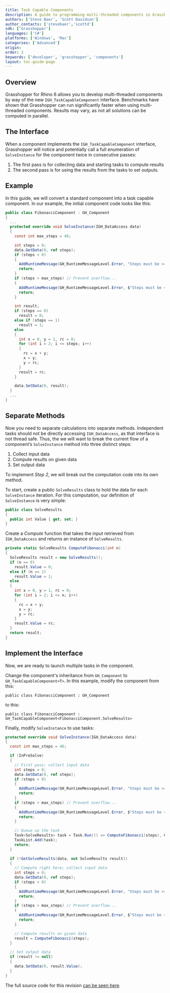 ```yaml
---
title: Task Capable Components
description: A guide to programming multi-threaded components in Grasshopper
authors: ['Steve Baer', 'Scott Davidson']
author_contacts: ['stevebaer','scottd']
sdk: ['Grasshopper']
languages: ['C#']
platforms: ['Windows', 'Mac']
categories: ['Advanced']
origin:
order: 2
keywords: ['developer', 'grasshopper', 'components']
layout: toc-guide-page
---
```


## Overview

Grasshopper for Rhino 6 allows you to develop multi-threaded components by way of the new `IGH_TaskCapableComponent` interface. Benchmarks have shown that Grasshopper can run significantly faster when using multi-threaded components.  Results may vary, as not all solutions can be computed in parallel.

## The Interface

When a component implements the `IGH_TaskCapableComponent` interface, Grasshopper will notice and potentially call a full enumeration of `SolveInstance` for the component twice in consecutive passes:

1. The first pass is for collecting data and starting tasks to compute results
1. The second pass is for using the results from the tasks to set outputs.

## Example

In this guide, we will convert a standard component into a task capable component.  In our example, the initial component code looks like this:

```cs
public class FibonacciComponent : GH_Component
{
  ...
  protected override void SolveInstance(IGH_DataAccess data)
  {
    const int max_steps = 46;

    int steps = 0;
    data.GetData(0, ref steps);
    if (steps < 0)
    {
      AddRuntimeMessage(GH_RuntimeMessageLevel.Error, "Steps must be >= 0.");
      return;
    }
    if (steps > max_steps) // Prevent overflow...
    {
      AddRuntimeMessage(GH_RuntimeMessageLevel.Error, $"Steps must be <= {max_steps}.");
      return;
    }

    int result;
    if (steps == 0)
      result = 0;
    else if (steps == 1)
      result = 1;
    else
    {
      int x = 0, y = 1, rc = 0;
      for (int i = 2; i <= steps; i++)
      {
        rc = x + y;
        x = y;
        y = rc;
      }
      result = rc;
    }

    data.SetData(0, result);
  }
  ...  
}
```

## Separate Methods

Now you need to separate calculations into separate methods.  Independent tasks should not be directly accessing `IGH_DataAccess`, as that interface is not thread safe. Thus, the we will want to break the current flow of a component’s `SolveInstance` method into three distinct steps:

1. Collect input data
1. Compute results on given data
1. Set output data

To implement *Step 2*, we will break out the computation code into its own method.

To start, create a public `SolveResults` class to hold the data for each `SolveInstance` iteration. For this computation, our definition of `SolveInstance` is very simple:

```cs
public class SolveResults
{
  public int Value { get; set; }
}
```

Create a *Compute* function that takes the input retrieved from `IGH_DataAccess` and returns an instance of `SolveResults`.

```cs
private static SolveResults ComputeFibonacci(int n)
{
  SolveResults result = new SolveResults();
  if (n == 0)
    result.Value = 0;
  else if (n == 1)
    result.Value = 1;
  else
  {
    int x = 0, y = 1, rc = 0;
    for (int i = 2; i <= n; i++)
    {
      rc = x + y;
      x = y;
      y = rc;
    }
    result.Value = rc;
  }
  return result;
}
```

## Implement the Interface

Now, we are ready to launch multiple tasks in the component.

Change the component's inheritance from `GH_Component` to `GH_TaskCapableComponent<T>`. In this example, modify the component from this:

`public class FibonacciComponent : GH_Component`

to this:

`public class FibonacciComponent : GH_TaskCapableComponent<FibonacciComponent.SolveResults>`

Finally, modify `SolveInstance` to use tasks:

```cs
protected override void SolveInstance(IGH_DataAccess data)
{
  const int max_steps = 46;

  if (InPreSolve)
  {
    // First pass; collect input data
    int steps = 0;
    data.GetData(0, ref steps);
    if (steps < 0)
    {
      AddRuntimeMessage(GH_RuntimeMessageLevel.Error, "Steps must be >= 0.");
      return;
    }
    if (steps > max_steps) // Prevent overflow...
    {
      AddRuntimeMessage(GH_RuntimeMessageLevel.Error, $"Steps must be <= {max_steps}.");
      return;
    }

    // Queue up the task
    Task<SolveResults> task = Task.Run(() => ComputeFibonacci(steps), CancelToken);
    TaskList.Add(task);
    return;
  }

  if (!GetSolveResults(data, out SolveResults result))
  {
    // Compute right here; collect input data
    int steps = 0;
    data.GetData(0, ref steps);
    if (steps < 0)
    {
      AddRuntimeMessage(GH_RuntimeMessageLevel.Error, "Steps must be >= 0.");
      return;
    }
    if (steps > max_steps) // Prevent overflow...
    {
      AddRuntimeMessage(GH_RuntimeMessageLevel.Error, $"Steps must be <= {max_steps}.");
      return;
    }

    // Compute results on given data
    result = ComputeFibonacci(steps);
  }

  // Set output data
  if (result != null)
  {
    data.SetData(0, result.Value);
  }
}
```

The full source code for this revision [can be seen here](https://github.com/mcneel/rhino-developer-samples/tree/6/grasshopper/cs/SampleGhTaskCapable).
